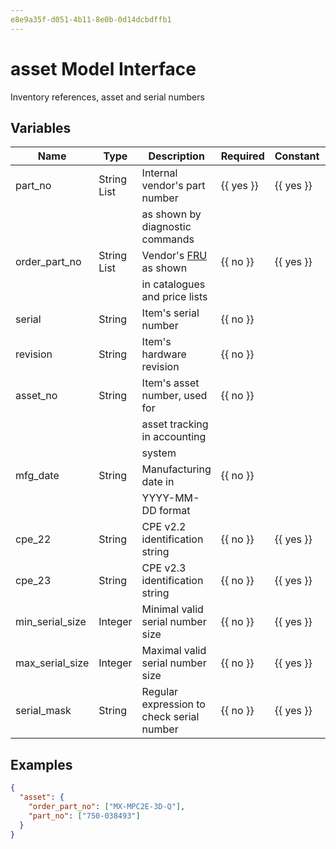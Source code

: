```yaml
---
e8e9a35f-d051-4b11-8e0b-0d14dcbdffb1
---
```


# asset Model Interface

Inventory references, asset and serial numbers

## Variables

| Name            | Type        | Description                               | Required         | Constant         | Default |
| --------------- | ----------- | ----------------------------------------- | ---------------- | ---------------- |---------|
| part_no         | String List | Internal vendor's part number             | {{ yes }} | {{ yes }} |         |
|                 |             | as shown by diagnostic commands           |                  |                  |         |
| order_part_no   | String List | Vendor's [FRU](../../../glossary.md#fru) as shown | {{ no }} | {{ yes }} |         |
|                 |             | in catalogues and price lists             |                  |                  |         |
| serial          | String      | Item's serial number                      | {{ no }} |                  |         |
| revision        | String      | Item's hardware revision                  | {{ no }} |                  |         |
| asset_no        | String      | Item's asset number, used for             | {{ no }} |                  |         |
|                 |             | asset tracking in accounting              |                  |                  |         |
|                 |             | system                                    |                  |                  |         |
| mfg_date        | String      | Manufacturing date in                     | {{ no }} |                  |         |
|                 |             | YYYY-MM-DD format                         |                  |                  |         |
| cpe_22          | String      | CPE v2.2 identification string            | {{ no }} | {{ yes }} |         |
| cpe_23          | String      | CPE v2.3 identification string            | {{ no }} | {{ yes }} |         |
| min_serial_size | Integer     | Minimal valid serial number size          | {{ no }} | {{ yes }} |         |
| max_serial_size | Integer     | Maximal valid serial number size          | {{ no }} | {{ yes }} |         |
| serial_mask     | String      | Regular expression to check serial number | {{ no }} | {{ yes }} |         |

## Examples

```json
{
  "asset": {
    "order_part_no": ["MX-MPC2E-3D-Q"],
    "part_no": ["750-038493"]
  }
}
```
